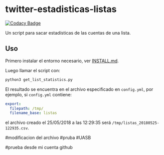 # twitter-estadisticas-listas

[![Codacy Badge](https://api.codacy.com/project/badge/Grade/5c0e1f6c5ebf4c44834b81cb2cfc0a44)](https://www.codacy.com/app/severo/twitter-estadisticas-listas?utm_source=github.com&amp;utm_medium=referral&amp;utm_content=severo/twitter-estadisticas-listas&amp;utm_campaign=Badge_Grade)

Un script para sacar estadísticas de las cuentas de una lista.

## Uso

Primero instalar el entorno necesario, ver [INSTALL.md](INSTALL.md).

Luego llamar el script con:

```bash
python3 get_list_statistics.py
```

El resultado se encuentra en el archivo especificado en `config.yml`, por ejemplo, si `config.yml` contiene:

```yaml
export:
  filepath: /tmp/
  filename_base: listas
```

el archivo creado el 25/05/2018 a las 12:29:35 será `/tmp/listas_20180525-122935.csv`.

#modificacion del archivo
#pruba
#UASB

#prueba desde mi cuenta github

